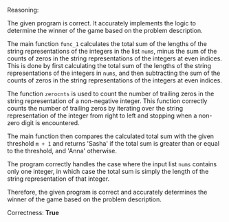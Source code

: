 Reasoning:

The given program is correct. It accurately implements the logic to determine the winner of the game based on the problem description.

The main function `func_1` calculates the total sum of the lengths of the string representations of the integers in the list `nums`, minus the sum of the counts of zeros in the string representations of the integers at even indices. This is done by first calculating the total sum of the lengths of the string representations of the integers in `nums`, and then subtracting the sum of the counts of zeros in the string representations of the integers at even indices.

The function `zerocnts` is used to count the number of trailing zeros in the string representation of a non-negative integer. This function correctly counts the number of trailing zeros by iterating over the string representation of the integer from right to left and stopping when a non-zero digit is encountered.

The main function then compares the calculated total sum with the given threshold `m + 1` and returns 'Sasha' if the total sum is greater than or equal to the threshold, and 'Anna' otherwise.

The program correctly handles the case where the input list `nums` contains only one integer, in which case the total sum is simply the length of the string representation of that integer.

Therefore, the given program is correct and accurately determines the winner of the game based on the problem description.

Correctness: **True**